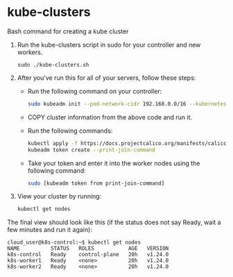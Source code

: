# kube-clusters

Bash command for creating a kube cluster

1. Run the kube-clusters script in sudo for your controller and new workers.

   ```
   sudo ./kube-clusters.sh
   ```

3. After you've run this for all of your servers, follow these steps:

   - Run the following command on your controller:
   
     ```bash
     sudo kubeadm init --pod-network-cidr 192.168.0.0/16 --kubernetes-version 1.27.0
     ```
   
   - COPY cluster information from the above code and run it.
   
   - Run the following commands:
   
     ```bash
     kubectl apply -f https://docs.projectcalico.org/manifests/calico.yaml
     kubeadm token create --print-join-command
     ```
   
   - Take your token and enter it into the worker nodes using the following command:
   
     ```bash
     sudo [kubeadm token from print-join-command]
     ```

4. View your cluster by running:
   
   ```bash
   kubectl get nodes

The final view should look like this (if the status does not say Ready, wait a few minutes and run it again):
```
cloud_user@k8s-control:~$ kubectl get nodes
NAME          STATUS   ROLES           AGE   VERSION
k8s-control   Ready    control-plane   20h   v1.24.0
k8s-worker1   Ready    <none>          20h   v1.24.0
k8s-worker2   Ready    <none>          20h   v1.24.0
```
